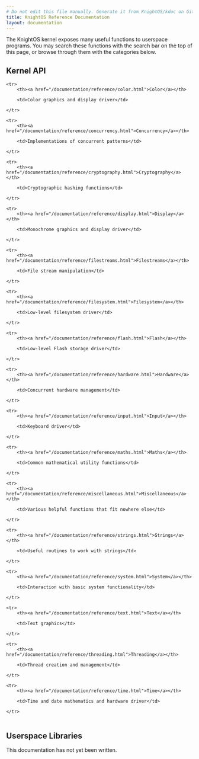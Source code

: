 ```yaml
---
# Do not edit this file manually. Generate it from KnightOS/kdoc on GitHub.
title: KnightOS Reference Documentation
layout: documentation
---
```


The KnightOS kernel exposes many useful functions to userspace programs. You
may search these functions with the search bar on the top of this page, or
browse through them with the categories below.

## Kernel API

<table class="table">

    <tr>
        <th><a href="/documentation/reference/color.html">Color</a></th>
        
        <td>Color graphics and display driver</td>
        
    </tr>

    <tr>
        <th><a href="/documentation/reference/concurrency.html">Concurrency</a></th>
        
        <td>Implementations of concurrent patterns</td>
        
    </tr>

    <tr>
        <th><a href="/documentation/reference/cryptography.html">Cryptography</a></th>
        
        <td>Cryptographic hashing functions</td>
        
    </tr>

    <tr>
        <th><a href="/documentation/reference/display.html">Display</a></th>
        
        <td>Monochrome graphics and display driver</td>
        
    </tr>

    <tr>
        <th><a href="/documentation/reference/filestreams.html">Filestreams</a></th>
        
        <td>File stream manipulation</td>
        
    </tr>

    <tr>
        <th><a href="/documentation/reference/filesystem.html">Filesystem</a></th>
        
        <td>Low-level filesystem driver</td>
        
    </tr>

    <tr>
        <th><a href="/documentation/reference/flash.html">Flash</a></th>
        
        <td>Low-level Flash storage driver</td>
        
    </tr>

    <tr>
        <th><a href="/documentation/reference/hardware.html">Hardware</a></th>
        
        <td>Concurrent hardware management</td>
        
    </tr>

    <tr>
        <th><a href="/documentation/reference/input.html">Input</a></th>
        
        <td>Keyboard driver</td>
        
    </tr>

    <tr>
        <th><a href="/documentation/reference/maths.html">Maths</a></th>
        
        <td>Common mathematical utility functions</td>
        
    </tr>

    <tr>
        <th><a href="/documentation/reference/miscellaneous.html">Miscellaneous</a></th>
        
        <td>Various helpful functions that fit nowhere else</td>
        
    </tr>

    <tr>
        <th><a href="/documentation/reference/strings.html">Strings</a></th>
        
        <td>Useful routines to work with strings</td>
        
    </tr>

    <tr>
        <th><a href="/documentation/reference/system.html">System</a></th>
        
        <td>Interaction with basic system functionality</td>
        
    </tr>

    <tr>
        <th><a href="/documentation/reference/text.html">Text</a></th>
        
        <td>Text graphics</td>
        
    </tr>

    <tr>
        <th><a href="/documentation/reference/threading.html">Threading</a></th>
        
        <td>Thread creation and management</td>
        
    </tr>

    <tr>
        <th><a href="/documentation/reference/time.html">Time</a></th>
        
        <td>Time and date mathematics and hardware driver</td>
        
    </tr>

</table>

## Userspace Libraries

This documentation has not yet been written.